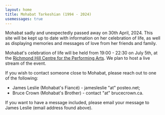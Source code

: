 ```yaml
---
layout: home
title: Mohabat Tarkeshian (1994 - 2024)
usemessages: true
---
```


Mohabat sadly and unexpectedly passed away on 30th April, 2024. This site will be kept up to date with information on her celebration of life, as well as displaying memories and messages of love from her friends and family. 

Mohabat's celebration of life will be held from 19:00 - 22:30 on July 5th, at the [Richmond Hill Centre for the Performing Arts](https://www.rhcentre.ca/). We plan to host a live stream of the event.

If you wish to contact someone close to Mohabat, please reach out to one of the following:

  * James Leslie (Mohabat's Fiancé) - jamesleslie "at" posteo.net;
  * Bruce Crown (Mohabat's Brother) - contact "at" brucecrown.ca.

<div id="messages"></div>
<script src="/assets/js/messages.js"></script>

If you want to have a message included, please email your message to James Leslie (email address found above).